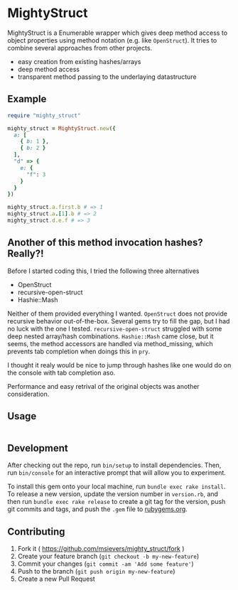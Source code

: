 # MightyStruct

MightyStruct is a Enumerable wrapper which gives deep method access to object properties using method notation (e.g. like `OpenStruct`). It tries to combine several approaches from other projects.

* easy creation from existing hashes/arrays
* deep method access
* transparent method passing to the underlaying datastructure

## Example

```ruby
require "mighty_struct"

mighty_struct = MightyStruct.new({
  a: [
    { b: 1 },
    { b: 2 }
  ],
  "d" => {
    e: {
      "f": 3
    }
  }
})

mighty_struct.a.first.b # => 1
mighty_struct.a.[1].b # => 2
mighty_struct.d.e.f # => 3
```
## Another of this method invocation hashes? Really?!

Before I started coding this, I tried the following three alternatives

* OpenStruct
* recursive-open-struct
* Hashie::Mash

Neither of them provided everything I wanted. `OpenStruct` does not provide recursive behavior out-of-the-box. Several gems try to fill the gap, but I had no luck with the one I tested. `recursive-open-struct` struggled with some deep nested array/hash combinations. `Hashie::Mash` came close, but it seems, the method accessors are handled via method_missing, which prevents tab completion when doings this in `pry`.

I thought it realy would be nice to jump through hashes like one would do on the console with tab completion aso.

Performance and easy retrival of the original objects was another consideration.

## Usage

```ruby


```

## Development

After checking out the repo, run `bin/setup` to install dependencies. Then, run `bin/console` for an interactive prompt that will allow you to experiment.

To install this gem onto your local machine, run `bundle exec rake install`. To release a new version, update the version number in `version.rb`, and then run `bundle exec rake release` to create a git tag for the version, push git commits and tags, and push the `.gem` file to [rubygems.org](https://rubygems.org).

## Contributing

1. Fork it ( https://github.com/msievers/mighty_struct/fork )
2. Create your feature branch (`git checkout -b my-new-feature`)
3. Commit your changes (`git commit -am 'Add some feature'`)
4. Push to the branch (`git push origin my-new-feature`)
5. Create a new Pull Request
